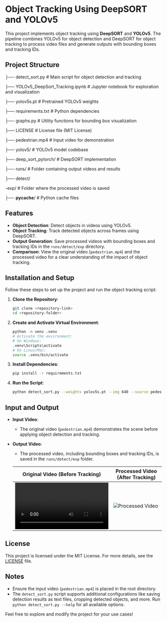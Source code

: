 # Object Tracking Using DeepSORT and YOLOv5

This project implements object tracking using **DeepSORT** and **YOLOv5**. The pipeline combines YOLOv5 for object detection and DeepSORT for object tracking to process video files and generate outputs with bounding boxes and tracking IDs.

## Project Structure

├── detect_sort.py                 # Main script for object detection and tracking

├── YOLOv5_DeepSort_Tracking.ipynb # Jupyter notebook for exploration and visualization

├── yolov5s.pt                    # Pretrained YOLOv5 weights

├── requirements.txt              # Python dependencies

├── graphs.py                     # Utility functions for bounding box visualization

├── LICENSE                       # License file (MIT License)

├── pedestrian.mp4                # Input video for demonstration

├── yolov5/                       # YOLOv5 model codebase

├── deep_sort_pytorch/            # DeepSORT implementation

├── runs/                         # Folder containing output videos and results
   
   ├── detect/
         
   -exp/                  # Folder where the processed video is saved

├── __pycache__/                  # Python cache files



## Features

- **Object Detection**: Detect objects in videos using YOLOv5.
- **Object Tracking**: Track detected objects across frames using DeepSORT.
- **Output Generation**: Save processed videos with bounding boxes and tracking IDs in the `runs/detect/exp` directory.
- **Comparison**: View the original video (`pedestrian.mp4`) and the processed video for a clear understanding of the impact of object tracking.


## Installation and Setup

Follow these steps to set up the project and run the object tracking script:

1. **Clone the Repository**:
   ```bash
   git clone <repository-link>
   cd <repository-folder>
   ```

2. **Create and Activate Virtual Environment**:
   ```bash
   python -m venv .venv
   # Activate the environment:
   # On Windows:
   .venv\Scripts\activate
   # On Linux/Mac:
   source .venv/bin/activate
   ```

3. **Install Dependencies**:
   ```bash
   pip install -r requirements.txt
   ```

4. **Run the Script**:
   ```bash
   python detect_sort.py --weights yolov5s.pt --img 640 --source pedestrian.mp4 --view-img
   ```


## Input and Output

- **Input Video**:
  - The original video (`pedestrian.mp4`) demonstrates the scene before applying object detection and tracking.

- **Output Video**:
  - The processed video, including bounding boxes and tracking IDs, is saved in the `runs/detect/exp` folder.

  | Original Video (Before Tracking) | Processed Video (After Tracking) |
  |----------------------------------|----------------------------------|
  | ![Original Video](pedestrian.mp4) | ![Processed Video](runs\detect\exp4) |



## License

This project is licensed under the MIT License. For more details, see the [LICENSE](LICENSE) file.

## Notes

- Ensure the input video (`pedestrian.mp4`) is placed in the root directory.
- The `detect_sort.py` script supports additional configurations like saving detection results as text files, cropping detected objects, and more. Run `python detect_sort.py --help` for all available options.

Feel free to explore and modify the project for your use cases!


